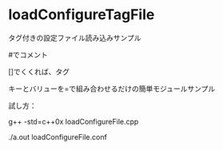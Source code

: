 loadConfigureTagFile
====================

タグ付きの設定ファイル読み込みサンプル

\#でコメント

[]でくくれば、タグ

キーとバリューを\=で組み合わせるだけの簡単モジュールサンプル


試し方：

g++ -std=c++0x loadConfigureFile.cpp

./a.out loadConfigureFile.conf
